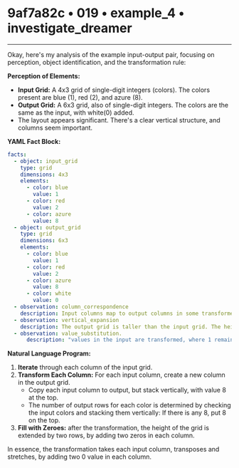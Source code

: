 # 9af7a82c • 019 • example_4 • investigate_dreamer

---
Okay, here's my analysis of the example input-output pair, focusing on perception, object identification, and the transformation rule:

**Perception of Elements:**

*   **Input Grid:** A 4x3 grid of single-digit integers (colors). The colors present are blue (1), red (2), and azure (8).
*   **Output Grid:** A 6x3 grid, also of single-digit integers. The colors are the same as the input, with white(0) added.
*  The layout appears significant. There's a clear vertical structure, and columns seem important.

**YAML Fact Block:**



```yaml
facts:
  - object: input_grid
    type: grid
    dimensions: 4x3
    elements:
      - color: blue
        value: 1
      - color: red
        value: 2
      - color: azure
        value: 8
  - object: output_grid
    type: grid
    dimensions: 6x3
    elements:
      - color: blue
        value: 1
      - color: red
        value: 2
      - color: azure
        value: 8
      - color: white
        value: 0
  - observation: column_correspondence
    description: Input columns map to output columns in some transformed way.
  - observation: vertical_expansion
    description: The output grid is taller than the input grid. The height increases by 2 rows.
  - observation: value_substitution.
      description: "values in the input are transformed, where 1 remains 1, 2 remains 2, and 8 remains 8. The transformation process creates additional rows of 0, with the number of 0 rows corresponding to the height difference (output_height - input_height), for example: if azure (8) present in a column, then it becomes the top value, followed by equal values of 0."

```



**Natural Language Program:**

1.  **Iterate** through each column of the input grid.
2.  **Transform Each Column:** For each input column, create a new column in the output grid.
    *   Copy each input column to output, but stack vertically, with value 8 at the top.
    *   The number of output rows for each color is determined by checking the input colors and stacking them vertically: If there is any 8, put 8 on the top.
3.  **Fill with Zeroes:** after the transformation, the height of the grid is extended by two rows, by adding two zeros in each column.

In essence, the transformation takes each input column, transposes and stretches, by adding two 0 value in each column.

